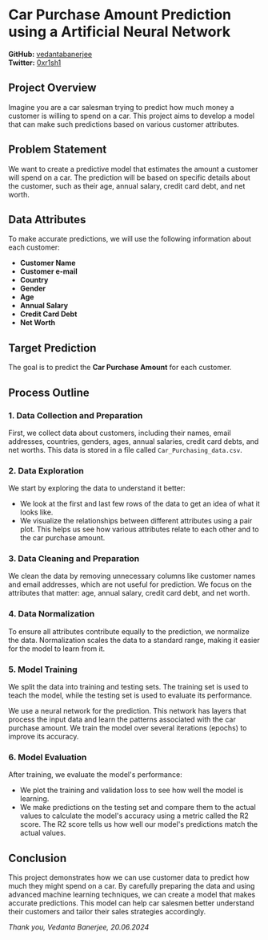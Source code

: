 # Car Purchase Amount Prediction using a Artificial Neural Network

**GitHub:** [vedantabanerjee](https://github.com/vedantabanerjee)  
**Twitter:** [0xr1sh1](https://twitter.com/0xr1sh1)

## Project Overview
Imagine you are a car salesman trying to predict how much money a customer is willing to spend on a car. This project aims to develop a model that can make such predictions based on various customer attributes.

## Problem Statement
We want to create a predictive model that estimates the amount a customer will spend on a car. The prediction will be based on specific details about the customer, such as their age, annual salary, credit card debt, and net worth.

## Data Attributes
To make accurate predictions, we will use the following information about each customer:
- **Customer Name**
- **Customer e-mail**
- **Country**
- **Gender**
- **Age**
- **Annual Salary**
- **Credit Card Debt**
- **Net Worth**

## Target Prediction
The goal is to predict the **Car Purchase Amount** for each customer.

## Process Outline

### 1. Data Collection and Preparation
First, we collect data about customers, including their names, email addresses, countries, genders, ages, annual salaries, credit card debts, and net worths. This data is stored in a file called `Car_Purchasing_data.csv`.

### 2. Data Exploration
We start by exploring the data to understand it better:
- We look at the first and last few rows of the data to get an idea of what it looks like.
- We visualize the relationships between different attributes using a pair plot. This helps us see how various attributes relate to each other and to the car purchase amount.

### 3. Data Cleaning and Preparation
We clean the data by removing unnecessary columns like customer names and email addresses, which are not useful for prediction. We focus on the attributes that matter: age, annual salary, credit card debt, and net worth. 

### 4. Data Normalization
To ensure all attributes contribute equally to the prediction, we normalize the data. Normalization scales the data to a standard range, making it easier for the model to learn from it.

### 5. Model Training
We split the data into training and testing sets. The training set is used to teach the model, while the testing set is used to evaluate its performance. 

We use a neural network for the prediction. This network has layers that process the input data and learn the patterns associated with the car purchase amount. We train the model over several iterations (epochs) to improve its accuracy.

### 6. Model Evaluation
After training, we evaluate the model's performance:
- We plot the training and validation loss to see how well the model is learning.
- We make predictions on the testing set and compare them to the actual values to calculate the model's accuracy using a metric called the R2 score. The R2 score tells us how well our model's predictions match the actual values.

## Conclusion
This project demonstrates how we can use customer data to predict how much they might spend on a car. By carefully preparing the data and using advanced machine learning techniques, we can create a model that makes accurate predictions. This model can help car salesmen better understand their customers and tailor their sales strategies accordingly.

*Thank you, Vedanta Banerjee, 20.06.2024*
